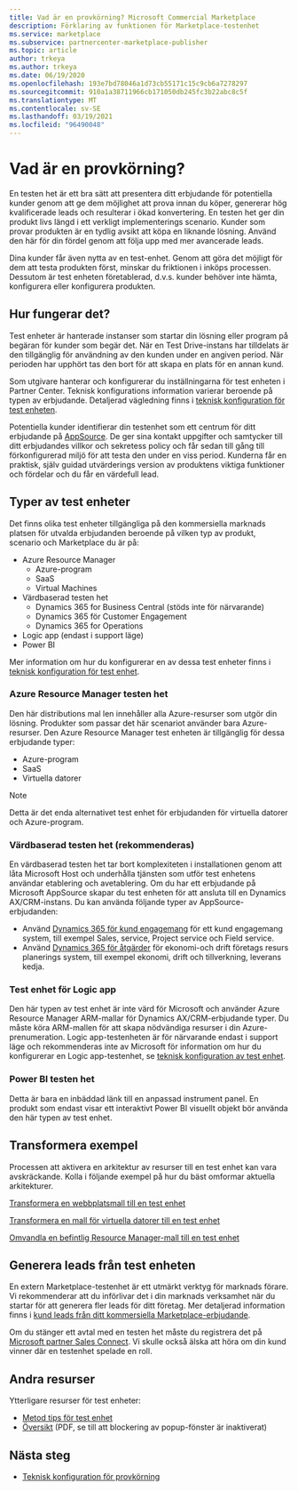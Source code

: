 ```yaml
---
title: Vad är en provkörning? Microsoft Commercial Marketplace
description: Förklaring av funktionen för Marketplace-testenhet
ms.service: marketplace
ms.subservice: partnercenter-marketplace-publisher
ms.topic: article
author: trkeya
ms.author: trkeya
ms.date: 06/19/2020
ms.openlocfilehash: 193e7bd78046a1d73cb55171c15c9cb6a7278297
ms.sourcegitcommit: 910a1a38711966cb171050db245fc3b22abc8c5f
ms.translationtype: MT
ms.contentlocale: sv-SE
ms.lasthandoff: 03/19/2021
ms.locfileid: "96490048"
---
```

# <a name="what-is-a-test-drive"></a>Vad är en provkörning?

En testen het är ett bra sätt att presentera ditt erbjudande för potentiella kunder genom att ge dem möjlighet att prova innan du köper, genererar hög kvalificerade leads och resulterar i ökad konvertering. En testen het ger din produkt livs längd i ett verkligt implementerings scenario. Kunder som provar produkten är en tydlig avsikt att köpa en liknande lösning. Använd den här för din fördel genom att följa upp med mer avancerade leads.

Dina kunder får även nytta av en test-enhet. Genom att göra det möjligt för dem att testa produkten först, minskar du friktionen i inköps processen. Dessutom är test enheten företablerad, d.v.s. kunder behöver inte hämta, konfigurera eller konfigurera produkten.

## <a name="how-does-it-work"></a>Hur fungerar det?

Test enheter är hanterade instanser som startar din lösning eller program på begäran för kunder som begär det. När en Test Drive-instans har tilldelats är den tillgänglig för användning av den kunden under en angiven period. När perioden har upphört tas den bort för att skapa en plats för en annan kund.

Som utgivare hanterar och konfigurerar du inställningarna för test enheten i Partner Center. Teknisk konfigurations information varierar beroende på typen av erbjudande. Detaljerad vägledning finns i [teknisk konfiguration för test enheten](./test-drive-technical-configuration.md).

Potentiella kunder identifierar din testenhet som ett centrum för ditt erbjudande på [AppSource](https://appsource.microsoft.com/en-US/). De ger sina kontakt uppgifter och samtycker till ditt erbjudandes villkor och sekretess policy och får sedan till gång till förkonfigurerad miljö för att testa den under en viss period. Kunderna får en praktisk, själv guidad utvärderings version av produktens viktiga funktioner och fördelar och du får en värdefull lead.

## <a name="types-of-test-drives"></a>Typer av test enheter

Det finns olika test enheter tillgängliga på den kommersiella marknads platsen för utvalda erbjudanden beroende på vilken typ av produkt, scenario och Marketplace du är på:

- Azure Resource Manager
    - Azure-program
    - SaaS
    - Virtual Machines
- Värdbaserad testen het
    - Dynamics 365 for Business Central (stöds inte för närvarande)
    - Dynamics 365 för Customer Engagement
    - Dynamics 365 for Operations
- Logic app (endast i support läge)
- Power BI

Mer information om hur du konfigurerar en av dessa test enheter finns i [teknisk konfiguration för test enhet](./test-drive-technical-configuration.md). 

### <a name="azure-resource-manager-test-drive"></a>Azure Resource Manager testen het

Den här distributions mal len innehåller alla Azure-resurser som utgör din lösning. Produkter som passar det här scenariot använder bara Azure-resurser. Den Azure Resource Manager test enheten är tillgänglig för dessa erbjudande typer: 

- Azure-program
- SaaS
- Virtuella datorer

>[!NOTE]
>Detta är det enda alternativet test enhet för erbjudanden för virtuella datorer och Azure-program.

### <a name="hosted-test-drive-recommended"></a>Värdbaserad testen het (rekommenderas)

En värdbaserad testen het tar bort komplexiteten i installationen genom att låta Microsoft Host och underhålla tjänsten som utför test enhetens användar etablering och avetablering. Om du har ett erbjudande på Microsoft AppSource skapar du test enheten för att ansluta till en Dynamics AX/CRM-instans. Du kan använda följande typer av AppSource-erbjudanden:

- Använd [Dynamics 365 för kund engagemang](partner-center-portal/create-new-customer-engagement-offer.md) för ett kund engagemang system, till exempel Sales, service, Project service och Field service.
- Använd [Dynamics 365 för åtgärder](partner-center-portal/create-new-operations-offer.md) för ekonomi-och drift företags resurs planerings system, till exempel ekonomi, drift och tillverkning, leverans kedja.

### <a name="logic-app-test-drive"></a>Test enhet för Logic app

Den här typen av test enhet är inte värd för Microsoft och använder Azure Resource Manager ARM-mallar för Dynamics AX/CRM-erbjudande typer. Du måste köra ARM-mallen för att skapa nödvändiga resurser i din Azure-prenumeration. Logic app-testenheten är för närvarande endast i support läge och rekommenderas inte av Microsoft för information om hur du konfigurerar en Logic app-testenhet, se [teknisk konfiguration av test enhet](./test-drive-technical-configuration.md).

### <a name="power-bi-test-drive"></a>Power BI testen het

Detta är bara en inbäddad länk till en anpassad instrument panel. En produkt som endast visar ett interaktivt Power BI visuellt objekt bör använda den här typen av test enhet.

## <a name="transforming-examples"></a>Transformera exempel

Processen att aktivera en arkitektur av resurser till en test enhet kan vara avskräckande. Kolla i följande exempel på hur du bäst omformar aktuella arkitekturer.

[Transformera en webbplatsmall till en test enhet](https://github.com/Azure/AzureTestDrive/wiki/Transforming-Website-Deployment-Template-for-Test-Drive)

[Transformera en mall för virtuella datorer till en test enhet](https://github.com/Azure/AzureTestDrive/wiki/Transforming-Virtual-Machine-Deployment-Template-for-Test-Drive)

[Omvandla en befintlig Resource Manager-mall till en test enhet](https://github.com/Azure/AzureTestDrive/wiki/Deploying-Existing-Solutions)

## <a name="generate-leads-from-your-test-drive"></a>Generera leads från test enheten

En extern Marketplace-testenhet är ett utmärkt verktyg för marknads förare. Vi rekommenderar att du införlivar det i din marknads verksamhet när du startar för att generera fler leads för ditt företag. Mer detaljerad information finns i [kund leads från ditt kommersiella Marketplace-erbjudande](https://github.com/MicrosoftDocs/azure-docs/blob/master/articles/marketplace/partner-center-portal/commercial-marketplace-get-customer-leads.md).

Om du stänger ett avtal med en testen het måste du registrera det på [Microsoft partner Sales Connect](https://support.microsoft.com/help/3155788/getting-started-with-microsoft-partner-sales-connect). Vi skulle också älska att höra om din kund vinner där en testenhet spelade en roll.

## <a name="other-resources"></a>Andra resurser

Ytterligare resurser för test enheter:

- [Metod tips för test enhet](https://github.com/Azure/AzureTestDrive/wiki/Test-Drive-Best-Practices)
- [Översikt](https://assetsprod.microsoft.com/mpn/azure-marketplace-appsource-test-drives.pdf) (PDF, se till att blockering av popup-fönster är inaktiverat)

## <a name="next-step"></a>Nästa steg

- [Teknisk konfiguration för provkörning](test-drive-technical-configuration.md)